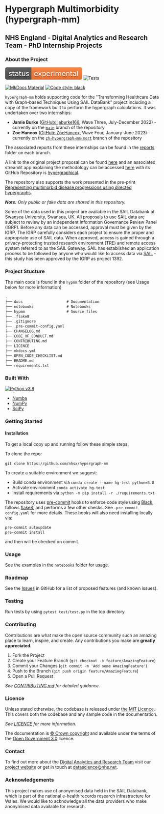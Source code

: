 # Hypergraph Multimorbidity (hypergraph-mm)
## NHS England -  Digital Analytics and Research Team - PhD Internship Projects

### About the Project

[![status: experimental](https://github.com/GIScience/badges/raw/master/status/experimental.svg)](https://github.com/GIScience/badges#experimental)
![Tests](https://github.com/nhsx/hypergraph-mm/actions/workflows/tests.yml/badge.svg)

[![MkDocs Material](https://img.shields.io/badge/style-MkDocs%20Material-darkblue "Markdown Style: MkDocs")](https://squidfunk.github.io/mkdocs-material/reference/)
[![Code style: black](https://img.shields.io/badge/code%20style-black-000000.svg)](https://github.com/psf/black)


`hypergraph-mm` holds supporting code for the "Transforming Healthcare Data with Graph-based Techniques Using SAIL DataBank" project including a copy of the framework built to perform the hypergraph calculations.  It was undertaken over two internships:
- **Jamie Burke** ([GitHub: jaburke166](https://github.com/jaburke166), Wave Three, July-December 2022) - currently on the [`main`](https://github.com/nhsx/hypergraph-mm) branch of the repository
- **Zoe Hancox** ([GitHub: ZoeHancox](https://github.com/ZoeHancox), Wave Four, January-June 2023) - currently on the [`zh-hypergraph-mm-mort`](https://github.com/nhsx/hypergraph-mm/tree/zh-hypergraph-mm-mort) branch of the repository

The associated reports from these internships can be found in the [reports](./reports) folder on each branch.

A link to the original project proposal can be found [here](https://nhsx.github.io/nhsx-internship-projects/transforming-healthcare-data-graph-based-sail-update/) and an associated streamlit app explaining the methodology can be accessed [here](https://nhsx-hypergraphical-streamlit-hypergraphs-hklixt.streamlit.app/) with its GitHub Repository is [hypergraphical](https://github.com/nhsx/hypergraphical).

The repository also supports the work presented in the pre-print [Representing multimorbid disease progressions using directed hypergraphs](https://doi.org/10.1101/2023.08.31.23294903).

_**Note:** Only public or fake data are shared in this repository._

Some of the data used in this project are available in the SAIL Databank at Swansea University, Swansea, UK. All proposals to use SAIL data are subject to review by an independent Information Governance Review Panel (IGRP). Before any data can be accessed, approval must be given by the IGRP. The IGRP carefully considers each project to ensure the proper and appropriate use of SAIL data. When approved, access is gained through a privacy-protecting trusted research environment (TRE) and remote access system referred to as the SAIL Gateway. SAIL has established an application process to be followed by anyone who would like to access data via [SAIL](https://www.saildatabank.com/application-process) - this study has been approved by the IGRP as project 1392.

### Project Stucture

The main code is found in the `hypmm` folder of the repository (see Usage below for more information)

```
.
├── docs                    # Documentation
├── notebooks               # Notebooks
├── hypmm                   # Source files
├── .flake8
├── .gitignore
├── .pre-commit-config.yaml
├── CHANGELOG.md
├── CODE_OF_CONDUCT.md
├── CONTRIBUTING.md
├── LICENCE
├── mkdocs.yml
├── OPEN_CODE_CHECKLIST.md
├── README.md
└── requirements.txt
```

### Built With

[![Python v3.8](https://img.shields.io/badge/python-v3.8-blue.svg)](https://www.python.org/downloads/release/python-380/)
- [Numba](https://numba.pydata.org/)
- [NumPy](https://numpy.org/)
- [SciPy](https://scipy.org/)

### Getting Started

#### Installation

To get a local copy up and running follow these simple steps.

To clone the repo:

`git clone https://github.com/nhsx/hypergraph-mm`

To create a suitable environment we suggest:
- Build conda environment via `conda create --name hg-test python=3.8`
- Activate environment `conda activate hg-test`
- Install requirements via `python -m pip install -r ./requirements.txt`

The repository uses [pre-commit](https://pre-commit.com) hooks to enforce code style using [Black](https://github.com/psf/black), follows [flake8](https://github.com/PyCQA/flake8), and performs a few other checks.  See `.pre-commit-config.yaml` for more details. These hooks will also need installing locally via:

```{bash}
pre-commit autoupdate
pre-commit install
```

and then will be checked on commit.

### Usage
See the examples in the `notebooks` folder for usage.

### Roadmap

See the [Issues](https://github.com/nhsx/hypergraph-mm/issues) in GitHub for a list of proposed features (and known issues).

### Testing

Run tests by using `pytest test/test.py` in the top directory.

### Contributing

Contributions are what make the open source community such an amazing place to learn, inspire, and create. Any contributions you make are **greatly appreciated**.

1. Fork the Project
2. Create your Feature Branch (`git checkout -b feature/AmazingFeature`)
3. Commit your Changes (`git commit -m 'Add some AmazingFeature'`)
4. Push to the Branch (`git push origin feature/AmazingFeature`)
5. Open a Pull Request

_See [CONTRIBUTING.md](./CONTRIBUTING.md) for detailed guidance._

### Licence

Unless stated otherwise, the codebase is released under [the MIT Licence][mit].
This covers both the codebase and any sample code in the documentation.

_See [LICENCE](./LICENCE) for more information._

The documentation is [© Crown copyright][copyright] and available under the terms
of the [Open Government 3.0][ogl] licence.

[mit]: LICENCE
[copyright]: http://www.nationalarchives.gov.uk/information-management/re-using-public-sector-information/uk-government-licensing-framework/crown-copyright/
[ogl]: http://www.nationalarchives.gov.uk/doc/open-government-licence/version/3/

### Contact

To find out more about the [Digital Analytics and Research Team](https://www.nhsx.nhs.uk/key-tools-and-info/nhsx-analytics-unit/) visit our [project website](https://nhsx.github.io/AnalyticsUnit/projects.html) or get in touch at [datascience@nhs.net](mailto:datascience@nhs.net).

### Acknowledgements

This project makes use of anonymised data held in the SAIL Databank, which is part of the national e-health records research infrastructure for Wales. We would like to acknowledge all the data providers who make anonymised data available for research.
